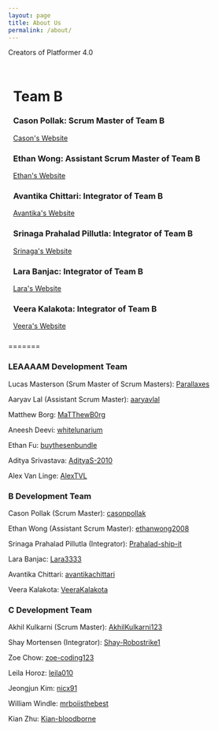 ```yaml
---
layout: page
title: About Us
permalink: /about/
---
```


Creators of Platformer 4.0

<div style="border: 2px solid lightpurple; padding: 10px;">

<h1>Team B</h1>

<h3>Cason Pollak: Scrum Master of Team B</h3>
<a href="https://casonpollak.github.io/cason_2025/">Cason's Website</a>

<h3>Ethan Wong: Assistant Scrum Master of Team B</h3>
<a href="https://ethanwong2008.github.io/ethan_2027/">Ethan's Website</a>

<h3>Avantika Chittari: Integrator of Team B</h3>
<a href="https://avantikachittari.github.io/Avantika_2025_2/">Avantika's Website</a>

<h3>Srinaga Prahalad Pillutla: Integrator of Team B</h3>
<a href="https://prahalad-ship-it.github.io/Srinaga_2025/">Srinaga's Website</a>

<h3>Lara Banjac: Integrator of Team B</h3>
<a href="https://lara3333.github.io/Lara_2025/">Lara's Website</a>

<h3>Veera Kalakota: Integrator of Team B</h3>
<a href="https://veerakalakota.github.io/Veera_2025/">Veera's Website</a>

</div>

=======
### LEAAAAM Development Team
Lucas Masterson (Srum Master of Scrum Masters): [Parallaxes](https://github.com/Parallaxes)

Aaryav Lal (Assistant Scrum Master): [aaryavlal](https://github.com/aaryavlal)

Matthew Borg: [MaTThewB0rg](https://github.com/MaTThewB0rg)

Aneesh Deevi: [whitelunarium](https://github.com/whitelunarium)

Ethan Fu: [buythesenbundle](https://github.com/buythesenbundle)

Aditya Srivastava: [AdityaS-2010](https://github.com/AdityaS-2010)

Alex Van Linge: [AlexTVL](https://github.com/AlexTVL)

### B Development Team
Cason Pollak (Scrum Master): [casonpollak](https://casonpollak.github.io/cason_2025/)

Ethan Wong (Assistant Scrum Master): [ethanwong2008](https://ethanwong2008.github.io/ethan_2027/)

Srinaga Prahalad Pillutla (Integrator): [Prahalad-ship-it](https://prahalad-ship-it.github.io/Srinaga_2025/)

Lara Banjac: [Lara3333](https://lara3333.github.io/Lara_2025/)

Avantika Chittari: [avantikachittari](https://avantikachittari.github.io/Avantika_2025_2/)

Veera Kalakota: [VeeraKalakota](https://veerakalakota.github.io/Veera_2025/)

### C Development Team
Akhil Kulkarni (Scrum Master): [AkhilKulkarni123](https://github.com/AkhilKulkarni123/Akhil_2025_1)

Shay Mortensen (Integrator): [Shay-Robostrike1](https://github.com/Shay-Robostrike1/shay_2025)

Zoe Chow: [zoe-coding123](https://github.com/zoe-coding123/zoe_2025_2)

Leila Horoz: [leila010](https://github.com/leila010/Leila_2025)

Jeongjun Kim: [nicx91](https://github.com/nicx91/jeongjun_2025)

William Windle: [mrboiisthebest](https://github.com/mrboiisthebest/william_2025)

Kian Zhu: [Kian-bloodborne](https://github.com/Kian-bloodborne/Kian_2025)

